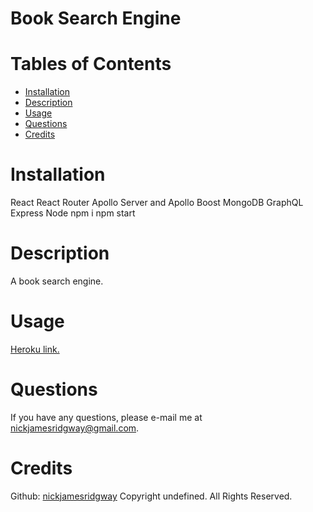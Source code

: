 # Book Search Engine 

# Tables of Contents
* [Installation](#installation)
* [Description](#description)
* [Usage](#usage)
* [Questions](#questions)
* [Credits](#credits)
# Installation
React
React Router
Apollo Server and Apollo Boost
MongoDB
GraphQL
Express
Node
npm i
npm start
# Description
A book search engine.
# Usage
[Heroku link.](https://damp-lake-77508.herokuapp.com/)
# Questions
If you have any questions, please e-mail me at nickjamesridgway@gmail.com.
# Credits
Github: [nickjamesridgway](https://github.com/nickjamesridgway/)
Copyright undefined. All Rights Reserved.

